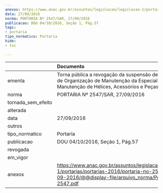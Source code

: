 ```yaml
---
anexos: https://www.anac.gov.br/assuntos/legislacao/legislacao-1/portarias/portarias-2016/portaria-no-2547-sar-27-09-2016/@@display-file/arquivo_norma/PA2016-2547.pdf
data: 27/09/2016
norma: PORTARIA Nº 2547/SAR, 27/09/2016
publicacao: DOU 04/10/2016, Seção 1, Pág.57
tags:
- portaria
tipo_normatico: Portaria
hide: 
- toc 
 
---
```


|                    | Documento                                                                                                                                                      |
|:-------------------|:---------------------------------------------------------------------------------------------------------------------------------------------------------------|
| ementa             | Torna pública a revogação da suspensão de Certificado de Organização de Manutenção da Especialista Manutenção de Hélices, Acessórios e Peças Ltda. - ME.       |
| norma              | PORTARIA Nº 2547/SAR, 27/09/2016                                                                                                                               |
| tornada_sem_efeito |                                                                                                                                                                |
| alterada           |                                                                                                                                                                |
| data               | 27/09/2016                                                                                                                                                     |
| outros             |                                                                                                                                                                |
| tipo_normatico     | Portaria                                                                                                                                                       |
| publicacao         | DOU 04/10/2016, Seção 1, Pág.57                                                                                                                                |
| revogada           |                                                                                                                                                                |
| em_vigor           |                                                                                                                                                                |
| anexos             | https://www.anac.gov.br/assuntos/legislacao/legislacao-1/portarias/portarias-2016/portaria-no-2547-sar-27-09-2016/@@display-file/arquivo_norma/PA2016-2547.pdf |